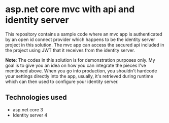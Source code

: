 
# asp.net core mvc with api and identity server

  This repository contains a sample code where an mvc app is authenticated by an open id connect provider which happens to be the identity server project in this solution. The mvc app can access the secured api included in the project using JWT that it receives from the identity server.

**Note**: The codes in this solution is for demonstration purposes only. My goal is to give you an idea on how you can integrate the pieces I've mentioned above. When you go into production, you shouldn't hardcode your settings directly into the app, usually, it's retrieved during runtime which can then used to configure your identity server.

## Technologies used
- asp.net core 3
- Identity server 4